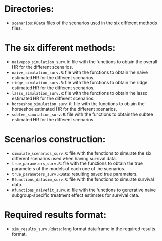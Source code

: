 # Directories:

- `scenarios`: `RData` files of the scenarios used in the six different methods files.

# The six different methods:

- `naivepop_simulation_surv.R`: file with the functions to obtain the overall HR for the different scenarios.
- `naive_simulation_surv.R`: file with the functions to obtain the naive estimated HR for the different scenarios.
- `ridge_simulation_surv.R`: file with the functions to obtain the ridge estimated HR for the different scenarios.
- `lasso_simulation_surv.R`: file with the functions to obtain the lasso estimated HR for the different scenarios.
- `horseshoe_simulation_surv.R`: file with the functions to obtain the horseshoe estimated HR for the different scenarios.
- `subtee_simulation_surv.R`: file with the functions to obtain the subtee estimated HR for the different scenarios.

# Scenarios construction:

- `simulate_scenarios_surv.R`: file with the functions to simulate the six different scenarios used when having survival data.
- `true_parameters_surv.R`: file with the functions to obtain the true parameters of the models of each one of the scenarios.
- `true_parameters_surv.RData`: resulting saved true parameters.
- `Rfunctions_datasim_surv.R`: file with the functions to simulate survival data.
- `Rfunctions_naivefit_surv.R`: file with the functions to generative naive subgroup-specific treatment effect estimates for survival data.

# Required results format:

- `sim_results_surv.Rdata`: long format data frame in the required results format.
